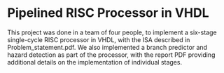 # Pipelined RISC Processor in VHDL

This project was done in a team of four people, to implement a six-stage single-cycle RISC processor in VHDL, with the ISA described in Problem_statement.pdf. 
We also implemented a branch predictor and hazard detection as part of the processor, with the report PDF providing additional details on the implementation of individual stages.
